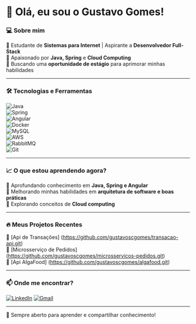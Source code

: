 # 👋 Olá, eu sou o Gustavo Gomes!  

### 💻 Sobre mim  
🎯 Estudante de **Sistemas para Internet** | Aspirante a **Desenvolvedor Full-Stack**  
🚀 Apaixonado por **Java, Spring** e **Cloud Computing**  
📌 Buscando uma **oportunidade de estágio** para aprimorar minhas habilidades  

---

### 🛠️ Tecnologias e Ferramentas  
![Java](https://img.shields.io/badge/Java-ED8B00?style=for-the-badge&logo=java&logoColor=white)  
![Spring](https://img.shields.io/badge/Spring-6DB33F?style=for-the-badge&logo=spring&logoColor=white)  
![Angular](https://img.shields.io/badge/Angular-DD0031?style=for-the-badge&logo=angular&logoColor=white)  
![Docker](https://img.shields.io/badge/Docker-2496ED?style=for-the-badge&logo=docker&logoColor=white)  
![MySQL](https://img.shields.io/badge/MySQL-4479A1?style=for-the-badge&logo=mysql&logoColor=white)  
![AWS](https://img.shields.io/badge/AWS-232F3E?style=for-the-badge&logo=amazon-aws&logoColor=white)  
![RabbitMQ](https://img.shields.io/badge/RabbitMQ-FF6600?style=for-the-badge&logo=rabbitmq&logoColor=white)  
![Git](https://img.shields.io/badge/Git-F05032?style=for-the-badge&logo=git&logoColor=white)  


---

### 📈 O que estou aprendendo agora?  
📌 Aprofundando conhecimento em **Java, Spring e Angular**   
📌 Melhorando minhas habilidades em **arquitetura de software e boas práticas**  
📌 Explorando conceitos de **Cloud computing**  

---

### 🔥 Meus Projetos Recentes
📌 [Api de Transações] (https://github.com/gustavoscgomes/transacao-api.git)   
📌 [Microsserviço de Pedidos] (https://github.com/gustavoscgomes/microsservicos-pedidos.git)   
📌 [Api AlgaFood] (https://github.com/gustavoscgomes/algafood.git)   

---   

### 📫 Onde me encontrar?  
[![LinkedIn][linkedin-shield]][linkedin-url]
[![Gmail][gmail-shield]][gmail-url] 

---

🚀 Sempre aberto para aprender e compartilhar conhecimento!

[linkedin-shield]: https://img.shields.io/badge/-Gustavoscgomes-0077B5?style=for-the-badge&logo=linkedin&logoColor=white
[linkedin-url]: https://linkedin.com/in/gustavoscgomes
[gmail-shield]: https://img.shields.io/badge/-gustavoscostagomes-D14836?style=for-the-badge&logo=gmail&logoColor=white
[gmail-url]: mailto:gustavoscostagomes@gmail.com
